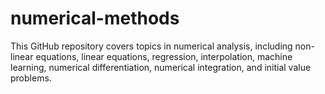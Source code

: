 # numerical-methods
This GitHub repository covers topics in numerical analysis, including non-linear equations, linear equations, regression, interpolation, machine learning, numerical differentiation, numerical integration, and initial value problems.

